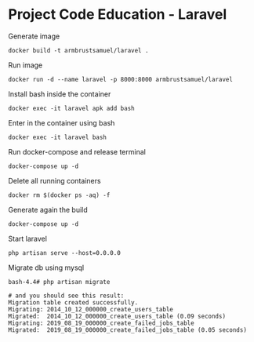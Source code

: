 # Project Code Education - Laravel 



Generate image
```
docker build -t armbrustsamuel/laravel .
```

Run image
```
docker run -d --name laravel -p 8000:8000 armbrustsamuel/laravel
```

Install bash inside the container
```
docker exec -it laravel apk add bash
```

Enter in the container using bash 
```
docker exec -it laravel bash
```

Run docker-compose and release terminal
```
docker-compose up -d 
```

Delete all running containers 
```
docker rm $(docker ps -aq) -f
```

Generate again the build 
```
docker-compose up -d 
```

Start laravel 
```
php artisan serve --host=0.0.0.0
```

Migrate db using mysql
```
bash-4.4# php artisan migrate

# and you should see this result:
Migration table created successfully.
Migrating: 2014_10_12_000000_create_users_table
Migrated:  2014_10_12_000000_create_users_table (0.09 seconds)
Migrating: 2019_08_19_000000_create_failed_jobs_table
Migrated:  2019_08_19_000000_create_failed_jobs_table (0.05 seconds)
```